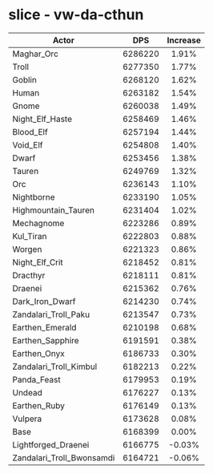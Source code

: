 # slice - vw-da-cthun
| Actor | DPS | Increase |
|---|:---:|:---:|
|Maghar_Orc|6286220|1.91%|
|Troll|6277350|1.77%|
|Goblin|6268120|1.62%|
|Human|6263182|1.54%|
|Gnome|6260038|1.49%|
|Night_Elf_Haste|6258469|1.46%|
|Blood_Elf|6257194|1.44%|
|Void_Elf|6254808|1.40%|
|Dwarf|6253456|1.38%|
|Tauren|6249769|1.32%|
|Orc|6236143|1.10%|
|Nightborne|6233190|1.05%|
|Highmountain_Tauren|6231404|1.02%|
|Mechagnome|6223286|0.89%|
|Kul_Tiran|6222803|0.88%|
|Worgen|6221323|0.86%|
|Night_Elf_Crit|6218452|0.81%|
|Dracthyr|6218111|0.81%|
|Draenei|6215362|0.76%|
|Dark_Iron_Dwarf|6214230|0.74%|
|Zandalari_Troll_Paku|6213547|0.73%|
|Earthen_Emerald|6210198|0.68%|
|Earthen_Sapphire|6191591|0.38%|
|Earthen_Onyx|6186733|0.30%|
|Zandalari_Troll_Kimbul|6182213|0.22%|
|Panda_Feast|6179953|0.19%|
|Undead|6176227|0.13%|
|Earthen_Ruby|6176149|0.13%|
|Vulpera|6173628|0.08%|
|Base|6168399|0.00%|
|Lightforged_Draenei|6166775|-0.03%|
|Zandalari_Troll_Bwonsamdi|6164721|-0.06%|
